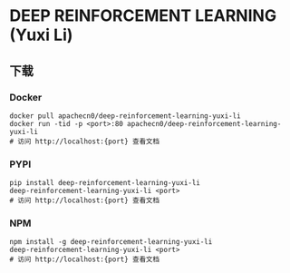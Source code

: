 # DEEP REINFORCEMENT LEARNING (Yuxi Li)

## 下载

### Docker

```
docker pull apachecn0/deep-reinforcement-learning-yuxi-li
docker run -tid -p <port>:80 apachecn0/deep-reinforcement-learning-yuxi-li
# 访问 http://localhost:{port} 查看文档
```

### PYPI

```
pip install deep-reinforcement-learning-yuxi-li
deep-reinforcement-learning-yuxi-li <port>
# 访问 http://localhost:{port} 查看文档
```

### NPM

```
npm install -g deep-reinforcement-learning-yuxi-li
deep-reinforcement-learning-yuxi-li <port>
# 访问 http://localhost:{port} 查看文档
```